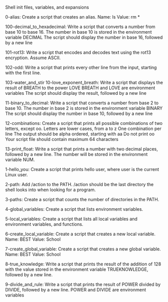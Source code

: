 Shell init files, variables, and expansions

0-alias: Create a script that creates an alias.
Name: ls
Value: rm *

100-decimal_to_hexadecimal: Write a script that converts a number from base 10 to base 16.
The number in base 10 is stored in the environment variable DECIMAL
The script should display the number in base 16, followed by a new line

101-rot13: Write a script that encodes and decodes text using the rot13 encryption. Assume ASCII.

102-odd: Write a script that prints every other line from the input, starting with the first line.

103-water_and_stir
10-love_exponent_breath: Write a script that displays the result of BREATH to the power LOVE
BREATH and LOVE are environment variables
The script should display the result, followed by a new line

11-binary_to_decimal: Write a script that converts a number from base 2 to base 10.
The number in base 2 is stored in the environment variable BINARY
The script should display the number in base 10, followed by a new line

12-combinations: Create a script that prints all possible combinations of two letters, except oo.
Letters are lower cases, from a to z
One combination per line
The output should be alpha ordered, starting with aa
Do not print oo
Your script file should contain maximum 64 characters

13-print_float: Write a script that prints a number with two decimal places, followed by a new line.
The number will be stored in the environment variable NUM.

1-hello_you: Create a script that prints hello user, where user is the current Linux user.

2-path: Add /action to the PATH. /action should be the last directory the shell looks into when looking for a program.

3-paths: Create a script that counts the number of directories in the PATH.

4-global_variables: Create a script that lists environment variables.

5-local_variables: Create a script that lists all local variables and environment variables, and functions.

6-create_local_variable: Create a script that creates a new local variable.
Name: BEST
Value: School

7-create_global_variable: Create a script that creates a new global variable.
Name: BEST
Value: School

8-true_knowledge: Write a script that prints the result of the addition of 128 with the value stored in the environment variable TRUEKNOWLEDGE, followed by a new line.

9-divide_and_rule: Write a script that prints the result of POWER divided by DIVIDE, followed by a new line.
POWER and DIVIDE are environment variables
